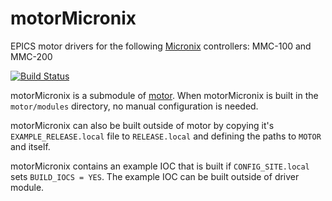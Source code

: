# motorMicronix
EPICS motor drivers for the following [Micronix](http://www.micronixusa.com) controllers: MMC-100 and MMC-200

[![Build Status](https://travis-ci.org/epics-motor/motorMicronix.png)](https://travis-ci.org/epics-motor/motorMicronix)

motorMicronix is a submodule of [motor](https://github.com/epics-modules/motor).  When motorMicronix is built in the ``motor/modules`` directory, no manual configuration is needed.

motorMicronix can also be built outside of motor by copying it's ``EXAMPLE_RELEASE.local`` file to ``RELEASE.local`` and defining the paths to ``MOTOR`` and itself.

motorMicronix contains an example IOC that is built if ``CONFIG_SITE.local`` sets ``BUILD_IOCS = YES``.  The example IOC can be built outside of driver module.
